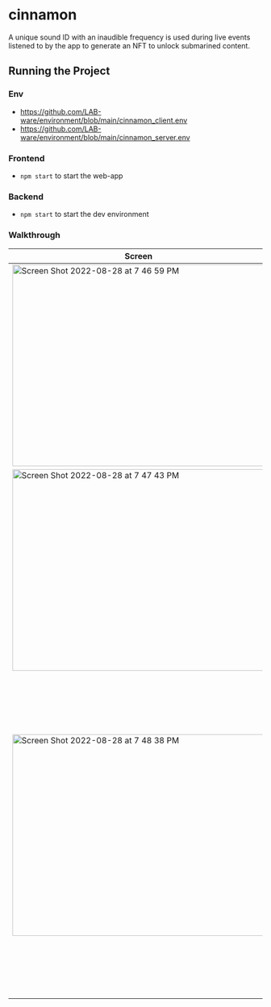 # cinnamon

A unique sound ID with an inaudible frequency is used during live events listened to by the app to generate an NFT to unlock submarined content.

## Running the Project

### Env

- https://github.com/LAB-ware/environment/blob/main/cinnamon_client.env
- https://github.com/LAB-ware/environment/blob/main/cinnamon_server.env

### Frontend

- `npm start` to start the web-app

### Backend

- `npm start` to start the dev environment

### Walkthrough

| Screen      | Description |
| ----------- | ----------- |
| <img height="400" width="500" alt="Screen Shot 2022-08-28 at 7 46 59 PM" src="https://user-images.githubusercontent.com/10108593/187116962-1aa71f93-d722-4de3-b9c1-8ce0d7322fcb.png"> | Users will be prompted to enter their ETH address or connect to MetaMask wallet and a 6 digit pin at the event they are attending. In our test case, our 6 digit pin is “123456” |
| <img height="400" width="500" alt="Screen Shot 2022-08-28 at 7 47 43 PM" src="https://user-images.githubusercontent.com/10108593/187116964-2f4bbe56-eaff-4db0-9e8f-0f6de45d8d72.png"> | Once the correct pin is entered, users are prompted to the sound recording screen. |
| <img height="400" width="500" alt="Screen Shot 2022-08-28 at 7 48 38 PM" src="https://user-images.githubusercontent.com/10108593/187117578-bbfd9e78-090d-4ca4-a140-b6da637903b7.png"> | With a single press, cinnamon is able to listen and record live audio feed for a continuous 3 seconds. After the recording ends, that audio chunk will be pinned to Piñata and minted into an NFT. Once the user has ownership of the NFT the user will be eligible to unlock exclusive content via submarine. |
